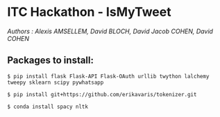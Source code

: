 # ITC Hackathon - IsMyTweet



*Authors : Alexis AMSELLEM, David BLOCH, David Jacob COHEN, David COHEN*


## Packages to install:

```
$ pip install flask Flask-API Flask-OAuth urllib twython lalchemy tweepy sklearn scipy pywhatsapp

$ pip install git+https://github.com/erikavaris/tokenizer.git

$ conda install spacy nltk

```

